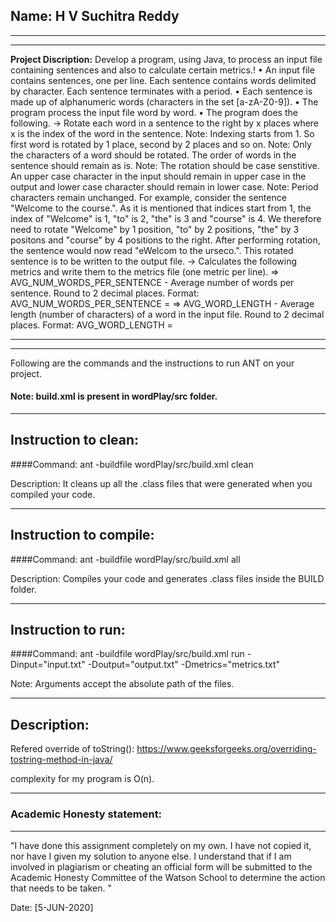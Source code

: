 ## Name: H V Suchitra Reddy

-----------------------------------------------------------------------
-----------------------------------------------------------------------
**Project Discription:**
Develop a program, using Java, to process an input file containing sentences and also to calculate certain metrics.!
•	An input file contains sentences, one per line. Each sentence contains words delimited by <space> character. Each sentence terminates with a period.
•	Each sentence is made up of alphanumeric words (characters in the set [a-zA-Z0-9]).
•	The program  process the input file word by word.
•	The program does the following.
->	Rotate each word in a sentence to the right by x places where x is the index of the word in the sentence.
Note: Indexing starts from 1. So first word is rotated by 1 place, second by 2 places and so on.
Note: Only the characters of a word should be rotated. The order of words in the sentence should remain as is.
Note: The rotation should be case senstitive. An upper case character in the input should remain in upper case in the output and lower case character should remain in lower case.
Note: Period characters remain unchanged.
For example, consider the sentence "Welcome to the course.". As it is mentioned that indices start from 1, the index of "Welcome" is 1, "to" is 2, "the" is 3 and "course" is 4.
We therefore need to rotate "Welcome" by 1 position, "to" by 2 positions, "the" by 3 positons and "course" by 4 positions to the right.
After performing rotation, the sentence would now read "eWelcom to the urseco.". This rotated sentence is to be written to the output file.
->	Calculates the following metrics and write them to the metrics file (one metric per line).
=>	AVG_NUM_WORDS_PER_SENTENCE - Average number of words per sentence. Round to 2 decimal places. Format: AVG_NUM_WORDS_PER_SENTENCE = <value>
=>	AVG_WORD_LENGTH - Average length (number of characters) of a word in the input file. Round to 2 decimal places. Format: AVG_WORD_LENGTH = <value>


-----------------------------------------------------------------------
-----------------------------------------------------------------------
Following are the commands and the instructions to run ANT on your project.
#### Note: build.xml is present in wordPlay/src folder.

-----------------------------------------------------------------------
## Instruction to clean:

####Command: ant -buildfile wordPlay/src/build.xml clean

Description: It cleans up all the .class files that were generated when you
compiled your code.

-----------------------------------------------------------------------
## Instruction to compile:

####Command: ant -buildfile wordPlay/src/build.xml all

Description: Compiles your code and generates .class files inside the BUILD folder.

-----------------------------------------------------------------------
## Instruction to run:

####Command: ant -buildfile wordPlay/src/build.xml run -Dinput="input.txt" -Doutput="output.txt" -Dmetrics="metrics.txt"

Note: Arguments accept the absolute path of the files.


-----------------------------------------------------------------------
## Description:
Refered override of toString():
https://www.geeksforgeeks.org/overriding-tostring-method-in-java/

complexity for my program is O(n).


-----------------------------------------------------------------------
### Academic Honesty statement:
-----------------------------------------------------------------------

"I have done this assignment completely on my own. I have not copied
it, nor have I given my solution to anyone else. I understand that if
I am involved in plagiarism or cheating an official form will be
submitted to the Academic Honesty Committee of the Watson School to
determine the action that needs to be taken. "

Date: [5-JUN-2020]


